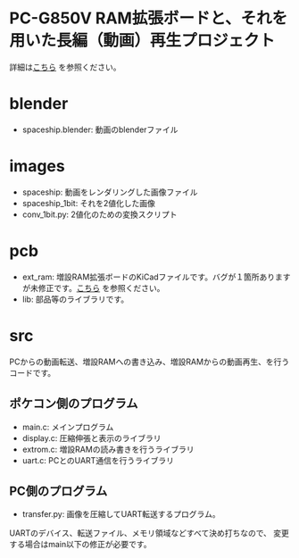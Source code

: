 # PC-G850V RAM拡張ボードと、それを用いた長編（動画）再生プロジェクト

詳細は[こちら](http://ashitani.jp/g850dev/10_ext_rom.html) を参照ください。

# blender

- spaceship.blender: 動画のblenderファイル

# images

- spaceship: 動画をレンダリングした画像ファイル
- spaceship_1bit: それを2値化した画像
- conv_1bit.py: 2値化のための変換スクリプト

# pcb

- ext_ram: 増設RAM拡張ボードのKiCadファイルです。バグが１箇所ありますが未修正です。[こちら](http://ashitani.jp/g850dev/10_ext_rom.html) を参照ください。
- lib: 部品等のライブラリです。

# src

PCからの動画転送、増設RAMへの書き込み、増設RAMからの動画再生、を行うコードです。

## ポケコン側のプログラム

- main.c: メインプログラム
- display.c: 圧縮伸張と表示のライブラリ
- extrom.c: 増設RAMの読み書きを行うライブラリ
- uart.c: PCとのUART通信を行うライブラリ

## PC側のプログラム

- transfer.py: 画像を圧縮してUART転送するプログラム。

UARTのデバイス、転送ファイル、メモリ領域などすべて決め打ちなので、
変更する場合はmain以下の修正が必要です。

